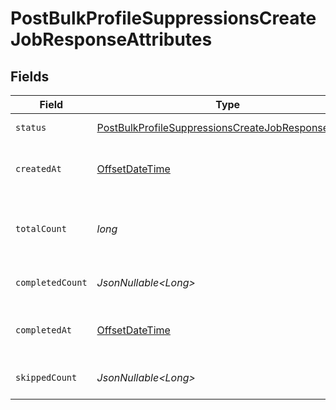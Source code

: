 # PostBulkProfileSuppressionsCreateJobResponseAttributes


## Fields

| Field                                                                                                                               | Type                                                                                                                                | Required                                                                                                                            | Description                                                                                                                         | Example                                                                                                                             |
| ----------------------------------------------------------------------------------------------------------------------------------- | ----------------------------------------------------------------------------------------------------------------------------------- | ----------------------------------------------------------------------------------------------------------------------------------- | ----------------------------------------------------------------------------------------------------------------------------------- | ----------------------------------------------------------------------------------------------------------------------------------- |
| `status`                                                                                                                            | [PostBulkProfileSuppressionsCreateJobResponseStatus](../../models/components/PostBulkProfileSuppressionsCreateJobResponseStatus.md) | :heavy_check_mark:                                                                                                                  | Status of the asynchronous job.                                                                                                     | processing                                                                                                                          |
| `createdAt`                                                                                                                         | [OffsetDateTime](https://docs.oracle.com/javase/8/docs/api/java/time/OffsetDateTime.html)                                           | :heavy_check_mark:                                                                                                                  | The date and time the job was created in ISO 8601 format (YYYY-MM-DDTHH:MM:SS.mmmmmm).                                              | 2022-11-08T00:00:00+00:00                                                                                                           |
| `totalCount`                                                                                                                        | *long*                                                                                                                              | :heavy_check_mark:                                                                                                                  | The total number of operations to be processed by the job. See `completed_count` for the job's current progress.                    | 10                                                                                                                                  |
| `completedCount`                                                                                                                    | *JsonNullable\<Long>*                                                                                                               | :heavy_minus_sign:                                                                                                                  | The total number of operations that have been completed by the job.                                                                 | 9                                                                                                                                   |
| `completedAt`                                                                                                                       | [OffsetDateTime](https://docs.oracle.com/javase/8/docs/api/java/time/OffsetDateTime.html)                                           | :heavy_minus_sign:                                                                                                                  | Date and time the job was completed in ISO 8601 format (YYYY-MM-DDTHH:MM:SS.mmmmmm).                                                | 2022-11-08T00:00:00+00:00                                                                                                           |
| `skippedCount`                                                                                                                      | *JsonNullable\<Long>*                                                                                                               | :heavy_minus_sign:                                                                                                                  | The total number of profiles that have been skipped as part of the job.                                                             | 1                                                                                                                                   |